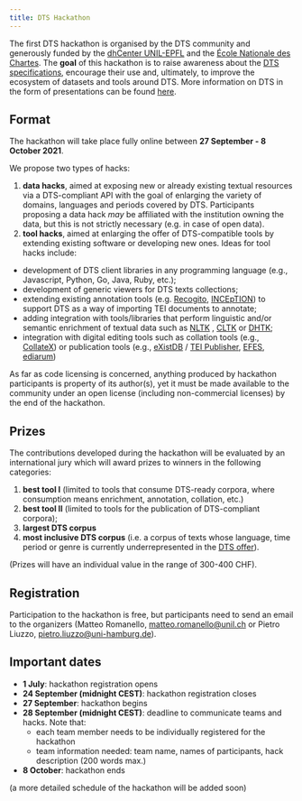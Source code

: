 ```yaml
---
title: DTS Hackathon
---
```


The first DTS hackathon is organised by the DTS community and generously funded by the [dhCenter UNIL-EPFL](https://dhcenter-unil-epfl.com/) and the [École Nationale des Chartes](http://www.chartes.psl.eu/). The **goal** of this hackathon is to raise awareness about the [DTS specifications](https://w3id.org/dts), encourage their use and, ultimately, to improve the ecosystem of datasets and tools around DTS. More information on DTS in the form of presentations can be found [here](https://github.com/distributed-text-services/presentations).

## Format

The hackathon will take place fully online between **27 September - 8 October 2021**.

We propose two types of hacks:
1. **data hacks**, aimed at exposing new or already existing textual resources via a DTS-compliant API with the goal of enlarging the variety of domains, languages and periods covered by DTS. Participants proposing a data hack *may* be affiliated with the institution owning the data, but this is not strictly necessary (e.g. in case of open data).
2. **tool hacks**, aimed at enlarging the offer of DTS-compatible tools by extending existing software or developing new ones. Ideas for tool hacks include:
- development of DTS client libraries in any programming language (e.g., Javascript, Python, Go, Java, Ruby, etc.);
- development of generic viewers for DTS texts collections;
- extending existing annotation tools (e.g. [Recogito](https://recogito.pelagios.org/), [INCEpTION](https://inception-project.github.io/)) to support DTS as a way of importing TEI documents to annotate;
- adding integration with tools/libraries that perform linguistic and/or semantic enrichment of textual data such as [NLTK](http://nltk.org/) , [CLTK](http://cltk.org/) or [DHTK](https://dhtk.unil.ch/);
- integration with digital editing tools such as collation tools (e.g., [CollateX](https://collatex.net/)) or publication tools (e.g., [eXistDB](http://exist-db.org/) / [TEI Publisher](https://teipublisher.com/), [EFES](https://github.com/EpiDoc/EFES), [ediarum](https://www.ediarum.org/))

As far as code licensing is concerned, anything produced by hackathon participants is property of its author(s), yet it must be made available to the community under an open license (including non-commercial licenses) by the end of the hackathon. 

## Prizes

The contributions developed during the hackathon will be evaluated by an international jury which will award prizes to winners in the following categories: 
1. **best tool I** (limited to tools that consume DTS-ready corpora, where consumption means enrichment, annotation, collation, etc.)
2. **best tool II** (limited to tools for the publication of DTS-compliant corpora);
3. **largest DTS corpus**
4. **most inclusive DTS corpus** (i.e. a corpus of texts whose language, time period or genre is currently underrepresented in the [DTS offer](https://distributed-text-services.github.io/specifications#reference-implementations)).

(Prizes will have an individual value in the range of 300-400 CHF).

## Registration

Participation to the hackathon is free, but participants need to send an email to the organizers (Matteo Romanello, [matteo.romanello@unil.ch](mailto:matteo.romanello@unil.ch) or Pietro Liuzzo, [pietro.liuzzo@uni-hamburg.de](mailto:pietro.liuzzo@uni-hamburg.de)).

## Important dates

- **1 July**: hackathon registration opens
- **24 September (midnight CEST)**: hackathon registration closes
- **27 September**: hackathon begins
- **28 September (midnight CEST)**: deadline to communicate teams and hacks. Note that:
    - each team member needs to be individually registered for the hackathon
    - team information needed: team name, names of participants, hack description (200 words max.) 
- **8 October**: hackathon ends

(a more detailed schedule of the hackathon will be added soon)
